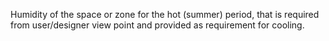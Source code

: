 ﻿Humidity of the space or zone for the hot (summer) period, that is required from user/designer view point and provided as requirement for cooling.
